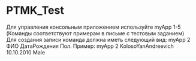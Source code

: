 # PTMK_Test
Для управления консольным приложением используйте myApp 1-5 (Команды соответствуют примерам в письме с тестовым заданием)
Для создания записи команда должна иметь следующий вид: myApp 2 ФИО ДатаРождения Пол. Пример: myApp 2 KolosoYanAndreevich 10.10.2010 Male
